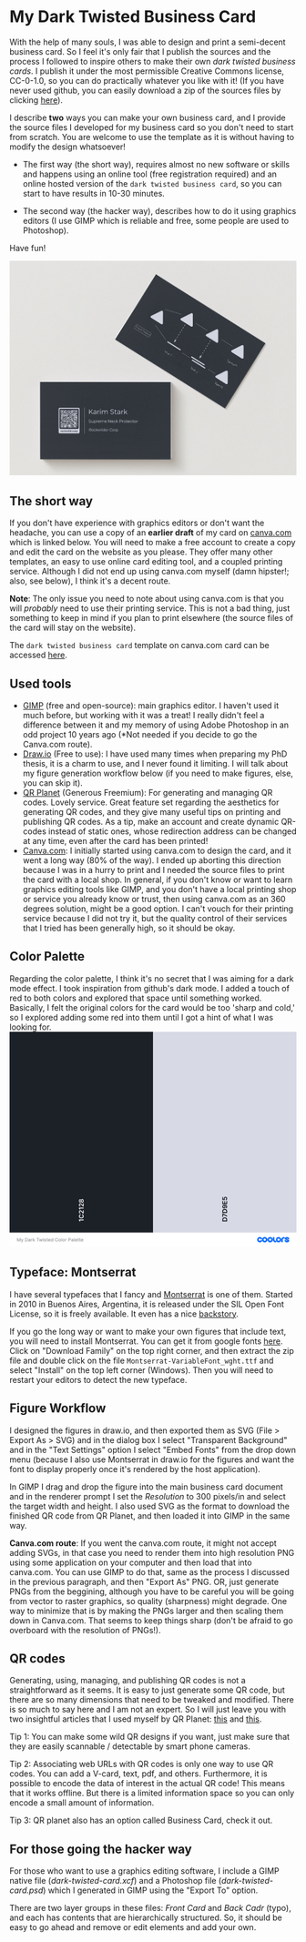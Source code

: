# My Dark Twisted Business Card

With the help of many souls, I was able to design and print a semi-decent business card. So I feel it's only fair that I publish the sources and the process I followed to inspire others to make their own *dark twisted business cards*. I publish it under the most permissible Creative Commons license, CC-0-1.0, so you can do practically whatever you like with it! (If you have never used github, you can easily download a zip of the sources files by clicking [here](https://github.com/n42r/my-dark-twisted-business-card/archive/refs/heads/main.zip)).

I describe **two** ways you can make your own business card, and I provide the source files I developed for my business card so you don't need to start from scratch. You are welcome to use the template as it is without having to modify the design whatsoever! 

- The first way (the short way), requires almost no new software or skills and happens using an online tool (free registration required) and an online hosted version of the `dark twisted business card`, so you can start to have results in 10-30 minutes.
 
- The second way (the hacker way), describes how to do it using graphics editors (I use GIMP which is reliable and free, some people are used to Photoshop).

Have fun!

![](preview.png)


## The short way

If you don't have experience with graphics editors or don't want the headache, you can use a copy of an **earlier draft** of my card on [canva.com](https://www.canva.com/) which is linked below. You will need to make a free account to create a copy and edit the card on the website as you please. They offer many other templates, an easy to use online card editing tool, and a coupled printing service. Although I did not end up using canva.com myself  (damn hipster!; also, see below), I think it's a decent route.


**Note**: The only issue you need to note about using canva.com is that you will *probably* need to use their printing service. This is not a bad thing, just something to keep in mind if you plan to print elsewhere (the source files of the card will stay on the website).

The `dark twisted business card` template on canva.com card can be accessed [here](https://www.canva.com/design/DAFfyUQBQY8/bho4BS_G2sAMXSsDsE2_Fg/view?utm_content=DAFfyUQBQY8&utm_campaign=designshare&utm_medium=link&utm_source=publishsharelink&mode=preview).

## Used tools
- [GIMP](https://www.gimp.org/) (free and open-source): main graphics editor. I haven't used it much before, but working with it was a treat! I really didn't feel a difference between it and my memory of using Adobe Photoshop in an odd project 10 years ago (*Not needed if you decide to go the Canva.com route).
- [Draw.io](https://github.com/jgraph/drawio-desktop) (Free to use): I have used many times when preparing my PhD thesis, it is a charm to use, and I never found it limiting. I will talk about my figure generation workflow below (if you need to make figures, else, you can skip it).
- [QR Planet](https://qrplanet.com/) (Generous Freemium): For generating and managing QR codes. Lovely service. Great feature set regarding the aesthetics for generating QR codes, and they give many useful tips on printing and publishing QR codes. As a tip, make an account and create dynamic QR-codes instead of static ones, whose redirection address can be changed at any time, even after the card has been printed!
- [Canva.com](https://www.canva.com/): I initially started using canva.com to design the card, and it went a long way (80% of the way). I ended up aborting this direction because I was in a hurry to print and I needed the source files to print the card with a local shop. In general, if you don't know or want to learn graphics editing tools like GIMP, and you don't have a local printing shop or service you already know or trust, then using canva.com as an 360 degrees solution, might be a good option. I can't vouch for their printing service because I did not try it, but the quality control of their services that I tried has been generally high, so it should be okay.


## Color Palette
Regarding the color palette, I think it's no secret that I was aiming for a dark mode effect. I took inspiration from github's dark mode. I added a touch of red to both colors and explored that space until something worked. Basically, I felt the original colors for the card would be too 'sharp and cold,' so I explored adding some red into them until I got a hint of what I was looking for.
![](dark-twisted-color-palette.png)


## Typeface: Montserrat

I have several typefaces that I fancy and [Montserrat](https://en.wikipedia.org/wiki/Montserrat_(typeface)) is one of them. Started in 2010 in Buenos Aires, Argentina, it is released under the SIL Open Font License, so it is freely available. It even has a nice [backstory](https://en.wikipedia.org/wiki/Montserrat_(typeface)#Background_and_development).

If you go the long way or want to make your own figures that include text, you will need to install Montserrat. You can get it from google fonts [here](https://fonts.google.com/specimen/Montserrat). Click on "Download Family" on the top right corner, and then extract the zip file and double click on the file `Montserrat-VariableFont_wght.ttf` and select "Install" on the top left corner (Windows). Then you will need to restart your editors to detect the new typeface.


## Figure Workflow

I designed the figures in draw.io, and then exported them as SVG (File > Export As > SVG) and in the dialog box I select "Transparent Background" and in the "Text Settings" option I select "Embed Fonts" from the drop down menu (because I also use Montserrat in draw.io for the figures and want the font to display properly once it's rendered by the host application). 

In GIMP I drag and drop the figure into the main business card document and in the renderer prompt I set the *Resolution* to 300 pixels/in and select the target width and height. I also used SVG as the format to download the finished QR code from QR Planet, and then loaded it into GIMP in the same way. 

**Canva.com route**: If you went the canva.com route, it might not accept adding SVGs, in that case you need to render them into high resolution PNG using some application on your computer and then load that into canva.com. You can use GIMP to do that, same as the process I discussed in the previous paragraph, and then "Export As" PNG. OR, just generate PNGs from the beggining, although you have to be careful you will be going from vector to raster graphics, so quality (sharpness) might degrade. One way to minimize that is by making the PNGs larger and then scaling them down in Canva.com. That seems to keep things sharp (don't be afraid to go overboard with the resolution of PNGs!).

## QR codes
Generating, using, managing, and publishing QR codes is not a straightforward as it seems. It is easy to just generate some QR code, but there are so many dimensions that need to be tweaked and modified. There is so much to say here and I am not an expert. So I will just leave you with two insightful articles that I used myself by QR Planet: [this](https://qrplanet.com/help/article/how-to-print-qr-code) and [this](https://qrplanet.com/9-tips-how-to-use-qr-codes). 

Tip 1: You can make some wild QR designs if you want, just make sure that they are easily scannable / detectable by smart phone cameras.

Tip 2: Associating web URLs with QR codes is only one way to use QR codes. You can add a V-card, text, pdf, and others. Furthermore, it is possible to encode the data of interest in the actual QR code! This means that it works offline. But there is a limited information space so you can only encode a small amount of information.

Tip 3: QR planet also has an option called Business Card, check it out.

## For those going the hacker way

For those who want to use a graphics editing software, I include a GIMP native file (*dark-twisted-card.xcf*) and a Photoshop file (*dark-twisted-card.psd*) which I generated in GIMP using the "Export To" option.

There are two layer groups in these files: *Front Card* and *Back Cadr* (typo), and each has contents that are hierarchically structured. So, it should be easy to go ahead and remove or edit elements and add your own.

